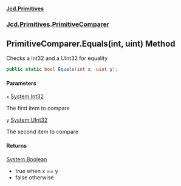 #### [Jcd.Primitives](index.md 'index')
### [Jcd.Primitives](Jcd.Primitives.md 'Jcd.Primitives').[PrimitiveComparer](Jcd.Primitives.PrimitiveComparer.md 'Jcd.Primitives.PrimitiveComparer')

## PrimitiveComparer.Equals(int, uint) Method

Checks a Int32 and a UInt32 for equality

```csharp
public static bool Equals(int x, uint y);
```
#### Parameters

<a name='Jcd.Primitives.PrimitiveComparer.Equals(int,uint).x'></a>

`x` [System.Int32](https://docs.microsoft.com/en-us/dotnet/api/System.Int32 'System.Int32')

The first item to compare

<a name='Jcd.Primitives.PrimitiveComparer.Equals(int,uint).y'></a>

`y` [System.UInt32](https://docs.microsoft.com/en-us/dotnet/api/System.UInt32 'System.UInt32')

The second item to compare

#### Returns
[System.Boolean](https://docs.microsoft.com/en-us/dotnet/api/System.Boolean 'System.Boolean')  
*  true when x == y  
*  false otherwise